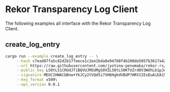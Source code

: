 # Rekor Transparency Log Client

The following examples all interface with the Rekor Transparency Log Client.

## create_log_entry

```bash
cargo run --example create_log_entry -- \
     --hash c7ead87fa5c82d2b17feece1c2ee1bda8e94788f4b208de5057b3617a42b7413\
     --url https://raw.githubusercontent.com/jyotsna-penumaka/rekor-rs/rekor-functionality/test_data/data\
     --public_key LS0tLS1CRUdJTiBQVUJMSUMgS0VZLS0tLS0KTUZrd0V3WUhLb1pJemowQ0FRWUlLb1pJemowREFRY0RRZ0FFeEhUTWRSQk80ZThCcGZ3cG5KMlozT2JMRlVrVQpaUVp6WGxtKzdyd1lZKzhSMUZpRWhmS0JZclZraGpHL2lCUjZac2s3Z01iYWZPOG9FM01lUEVvWU93PT0KLS0tLS1FTkQgUFVCTElDIEtFWS0tLS0tCg==\
     --signature MEUCIHWACbBnw+YkJCy2tVQd5i7VH6HgkdVBdP7HRV1IEsDuAiEA19iJNvmkE6We7iZGjHsTkjXV8QhK9iXu0ArUxvJF1N8=\
     --key_format x509\
     --api_version 0.0.1
```

